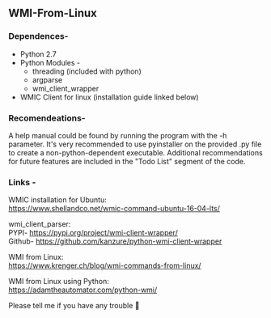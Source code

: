 ## WMI-From-Linux
### Dependences-
* Python 2.7
* Python Modules -
  * threading (included with python)
  * argparse
  * wmi_client_wrapper
* WMIC Client for linux (installation guide linked below)

### Recomendeations-
A help manual could be found by running the program with the -h parameter.
It's very recommended to use pyinstaller on the provided .py file to create a non-python-dependent executable.
Additional recommendations for future features are included in the "Todo List" segment of the code.

### Links -
WMIC installation for Ubuntu: <br>
https://www.shellandco.net/wmic-command-ubuntu-16-04-lts/

wmi_client_parser: <br>
PYPI- https://pypi.org/project/wmi-client-wrapper/ <br>
Github- https://github.com/kanzure/python-wmi-client-wrapper

WMI from Linux: <br>
https://www.krenger.ch/blog/wmi-commands-from-linux/

WMI from Linux using Python: <br>
https://adamtheautomator.com/python-wmi/

Please tell me if you have any trouble 🦆
